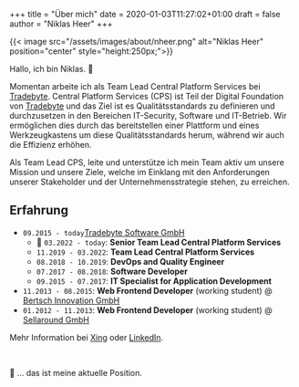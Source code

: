 +++
title = "Über mich"
date = 2020-01-03T11:27:02+01:00
draft = false
author = "Niklas Heer"
+++

{{< image src="/assets/images/about/nheer.png" alt="Niklas Heer" position="center" style="height:250px;">}}

Hallo, ich bin Niklas. :wave:

Momentan arbeite ich als Team Lead Central Platform Services bei [Tradebyte](https://www.tradebyte.com/). Central Platform Services (CPS) ist Teil der Digital Foundation von [Tradebyte](https://www.tradebyte.com/) und das Ziel ist es Qualitätsstandards zu definieren und durchzusetzen in den Bereichen IT-Security, Software und IT-Betrieb. Wir ermöglichen dies durch das bereitstellen einer Plattform und eines Werkzeugkastens um diese Qualitätsstandards herum, während wir auch die Effizienz erhöhen.

Als Team Lead CPS, leite und unterstütze ich mein Team aktiv um unsere Mission und unsere Ziele, welche im Einklang mit den Anforderungen unserer Stakeholder und der Unternehmensstrategie stehen, zu erreichen.

## Erfahrung

- `09.2015 - today`[Tradebyte Software GmbH](https://www.tradebyte.com/)
  - :pushpin: `03.2022 - today`: **Senior Team Lead Central Platform Services**
  - `11.2019 - 03.2022`: **Team Lead Central Platform Services**
  - `08.2018 - 10.2019`: **DevOps and Quality Engineer**
  - `07.2017 - 08.2018`: **Software Developer**
  - `09.2015 - 07.2017`: **IT Specialist for Application Development**
- `11.2013 - 08.2015`: **Web Frontend Developer** (working student) @ [Bertsch Innovation GmbH](https://bertschinnovation.com/)
- `01.2012 - 11.2013`: **Web Frontend Developer** (working student) @ [Sellaround GmbH](https://www.facebook.com/pg/sellaround/about/)

Mehr Information bei [Xing](https://www.xing.com/profile/Niklas_Heer) oder [LinkedIn](https://de.linkedin.com/in/niklas-heer-b89364b8).

<br>

:pushpin: ... das ist meine aktuelle Position.
